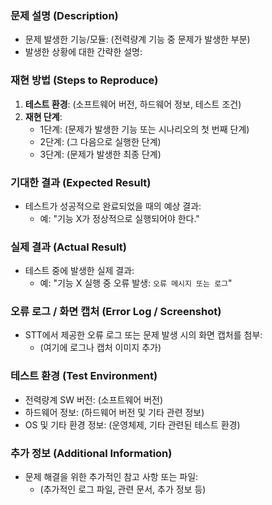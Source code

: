 ### 문제 설명 (Description)
- 문제 발생한 기능/모듈: (전력량계 기능 중 문제가 발생한 부분)
- 발생한 상황에 대한 간략한 설명:

### 재현 방법 (Steps to Reproduce)
1. **테스트 환경**: (소프트웨어 버전, 하드웨어 정보, 테스트 조건)
2. **재현 단계**:
   - 1단계: (문제가 발생한 기능 또는 시나리오의 첫 번째 단계)
   - 2단계: (그 다음으로 실행한 단계)
   - 3단계: (문제가 발생한 최종 단계)

### 기대한 결과 (Expected Result)
- 테스트가 성공적으로 완료되었을 때의 예상 결과:
  - 예: "기능 X가 정상적으로 실행되어야 한다."

### 실제 결과 (Actual Result)
- 테스트 중에 발생한 실제 결과:
  - 예: "기능 X 실행 중 오류 발생: `오류 메시지 또는 로그`"

### 오류 로그 / 화면 캡처 (Error Log / Screenshot)
- STT에서 제공한 오류 로그 또는 문제 발생 시의 화면 캡처를 첨부:
  - (여기에 로그나 캡처 이미지 추가)

### 테스트 환경 (Test Environment)
- 전력량계 SW 버전: (소프트웨어 버전)
- 하드웨어 정보: (하드웨어 버전 및 기타 관련 정보)
- OS 및 기타 환경 정보: (운영체제, 기타 관련된 테스트 환경)

### 추가 정보 (Additional Information)
- 문제 해결을 위한 추가적인 참고 사항 또는 파일:
  - (추가적인 로그 파일, 관련 문서, 추가 정보 등)

